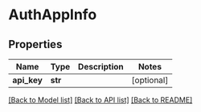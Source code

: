# AuthAppInfo

## Properties
Name | Type | Description | Notes
------------ | ------------- | ------------- | -------------
**api_key** | **str** |  | [optional] 

[[Back to Model list]](../README.md#documentation-for-models) [[Back to API list]](../README.md#documentation-for-api-endpoints) [[Back to README]](../README.md)


